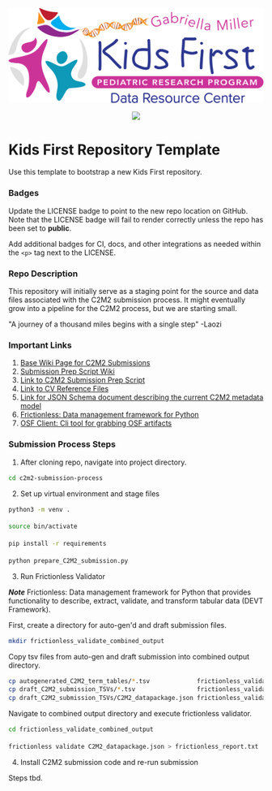 <p align="center">
  <img src="docs/kids_first_logo.svg" alt="Kids First repository logo" width="660px" />
</p>
<p align="center">
  <a href="https://github.com/kids-first/kf-template-repo/blob/master/LICENSE"><img src="https://img.shields.io/github/license/kids-first/kf-template-repo.svg?style=for-the-badge"></a>
</p>

# Kids First Repository Template

Use this template to bootstrap a new Kids First repository.

### Badges

Update the LICENSE badge to point to the new repo location on GitHub.
Note that the LICENSE badge will fail to render correctly unless the repo has
been set to **public**.

Add additional badges for CI, docs, and other integrations as needed within the
`<p>` tag next to the LICENSE.

### Repo Description

This repository will initially serve as a staging point for the source and data files associated with the C2M2 submission process. It might eventually grow into a pipeline for the C2M2 process, but we are starting small.

"A journey of a thousand miles begins with a single step" -Laozi

### Important Links

1. [Base Wiki Page for C2M2 Submissions](https://github.com/nih-cfde/published-documentation/wiki/Quickstart)
2. [Submission Prep Script Wiki](https://github.com/nih-cfde/published-documentation/wiki/submission-prep-script)
3. [Link to C2M2 Submission Prep Script](https://osf.io/c67sp)
4. [Link to CV Reference Files](https://osf.io/bq6k9/files/osfstorage)
4. [Link for JSON Schema document describing the current C2M2 metadata model](https://osf.io/c63aw/)
5. [Frictionless: Data management framework for Python](https://pypi.org/project/frictionless/)
6. [OSF Client: Cli tool for grabbing OSF artifacts](https://osfclient.readthedocs.io/en/latest/)

### Submission Process Steps

1. After cloning repo, navigate into project directory.

```bash
cd c2m2-submission-process
```

2. Set up virtual environment and stage files

```bash
python3 -m venv .

source bin/activate 

pip install -r requirements

python prepare_C2M2_submission.py 
```

3. Run Frictionless Validator

***Note*** Frictionless: Data management framework for Python that provides functionality to describe, extract, validate, and transform tabular data (DEVT Framework). 

First, create a directory for auto-gen'd and draft submission files.

```bash
mkdir frictionless_validate_combined_output
```

Copy tsv files from auto-gen and draft submission into combined output directory.

```bash
cp autogenerated_C2M2_term_tables/*.tsv             frictionless_validate_combined_output
cp draft_C2M2_submission_TSVs/*.tsv                 frictionless_validate_combined_output
cp draft_C2M2_submission_TSVs/C2M2_datapackage.json frictionless_validate_combined_output
```
Navigate to combined output directory and execute frictionless validator.

```bash
cd frictionless_validate_combined_output 

frictionless validate C2M2_datapackage.json > frictionless_report.txt
```

4. Install C2M2 submission code and re-run submission

Steps tbd.


